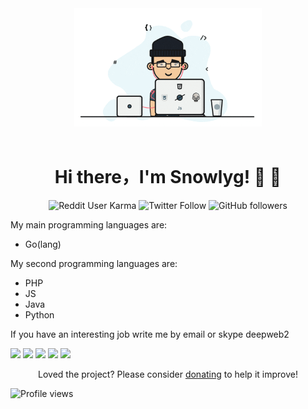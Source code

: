 <div id="header" align="center">
  <img width = '300' hight = '300'  src="https://github.com/snowlyg/snowlyg/blob/main/giphy.gif"/>
</div> 
<br>

<div id="body" align="center">
  <h1> Hi there，I'm Snowlyg! 👋 👋</h1>
  <div>
<img alt="Reddit User Karma" src="https://img.shields.io/reddit/user-karma/link/Usual-Introduction71?color=blue&label=Reddit%20User&logo=snowlyg&logoColor=blue&style=for-the-badge">
<img alt="Twitter Follow" src="https://img.shields.io/twitter/follow/ld_snowlyg?color=blue&label=Twitter&logo=snowlyg&logoColor=Blue&style=for-the-badge">
 <img alt="GitHub followers" src="https://img.shields.io/github/followers/snowlyg?color=blue&label=GitHub%20followers&logo=snowlyg&logoColor=blue&style=for-the-badge">
  </div>
</div>

</div>

<!--
**snowlyg/snowlyg** is a ✨ _special_ ✨ repository because its `README.md` (this file) appears on your GitHub profile.

Here are some ideas to get you started:

- 🔭 I’m currently working on ...
- 🌱 I’m currently learning ...
- 👯 I’m looking to collaborate on ...
- 🤔 I’m looking for help with ...
- 💬 Ask me about ...
- 📫 How to reach me: ...
- 😄 Pronouns: ...
- ⚡ Fun fact: ...
-->

My main programming languages are:

  - Go(lang)

My second programming languages are:

  - PHP
  - JS
  - Java
  - Python
  
  If you have an interesting job write me by email or skype deepweb2
  
![](https://github-profile-summary-cards.vercel.app/api/cards/profile-details?username=snowlyg&theme=github)
![](https://github-profile-summary-cards.vercel.app/api/cards/repos-per-language?username=snowlyg&theme=github)
![](https://github-profile-summary-cards.vercel.app/api/cards/most-commit-language?username=snowlyg&theme=github)
![](https://github-profile-summary-cards.vercel.app/api/cards/stats?username=snowlyg&theme=github)
![](https://github-profile-summary-cards.vercel.app/api/cards/productive-time?username=snowlyg&theme=github)
<!--  [![Ido's github stats](https://github-readme-stats.vercel.app/api?username=snowlyg&show_icons=true&theme=radical)](https://github.com/anuraghazra/github-readme-stats) -->


<p align="center">Loved the project? Please consider <a href="https://paypal.me/snowlyg?country.x=C2&locale.x=zh_XC">donating</a> to help it improve!

![Profile views](https://gpvc.arturio.dev/snowlyg)
